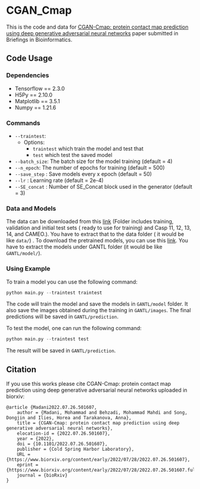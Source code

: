 # CGAN_Cmap

This is the code and data for [CGAN-Cmap: protein contact map prediction using deep generative adversarial neural networks](https://www.biorxiv.org/content/10.1101/2022.07.26.501607v1) paper submitted in Briefings in Bioinformatics. 

## Code Usage

### Dependencies

- Tensorflow == 2.3.0
- H5Py == 2.10.0
- Matplotlib == 3.5.1
- Numpy == 1.21.6

### Commands

- `--traintest`: 
  - Options: 
    - `traintest` which train the model and test that
    - `test` which test the saved model
- `--batch_size`: The batch size for the model training (default = 4)
- `--n_epoch`: The number of epochs for training (default = 500)
- `--save_step` : Save models every x epoch (default = 50)
- `--lr` : Learning rate (default = 2e-4)
- `--SE_concat` : Number of SE_Concat block used in the generator (default = 3)

### Data and Models

The data can be downloaded from this [link](https://drive.google.com/file/d/1jsbmcryO1_e7bsrbAZ9B9Ljhgm5j6U4K/view?usp=sharing) (Folder includes training, validation and initial test sets ( ready to use for training) and Casp 11, 12, 13, 14, and CAMEO.). You have to extract that to the data folder ( it would be like `data/`) . To download the pretrained models, you can use this [link](). You have to extract the models under GANTL folder (it would be like `GANTL/model/`). 

### Using Example

To train a model you can use the following command:

```python
python main.py --traintest traintest
```

The code will train the model and save the models in `GANTL/model` folder. It also save the images obtained during the training in `GANTL/images`. The final predictions will be saved in `GANTL/prediction`.

To test the model, one can run the following command:

```python
python main.py --traintest test
```

The result will be saved in  `GANTL/prediction`.

## Citation 
If you use this works please cite 
CGAN-Cmap: protein contact map prediction using deep generative adversarial neural networks uploaded in biorxiv:
```
@article {Madani2022.07.26.501607,
	author = {Madani, Mohammad and Behzadi, Mohammad Mahdi and Song, Dongjin and Ilies, Horea and Tarakanova, Anna},
	title = {CGAN-Cmap: protein contact map prediction using deep generative adversarial neural networks},
	elocation-id = {2022.07.26.501607},
	year = {2022},
	doi = {10.1101/2022.07.26.501607},
	publisher = {Cold Spring Harbor Laboratory},
	URL = {https://www.biorxiv.org/content/early/2022/07/28/2022.07.26.501607},
	eprint = {https://www.biorxiv.org/content/early/2022/07/28/2022.07.26.501607.full.pdf},
	journal = {bioRxiv}
}
```
